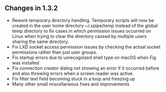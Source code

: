 ## Changes in 1.3.2

- Rework temporary directory handling.
  Temporary scripts will now be created in the user home directory ~/.xpipe/temp instead of the global temp directory
  to fix cases in which permission issues occurred on Linux when trying to clear the directory caused by multiple
  users sharing the same directory.
- Fix LXD socket access permission issues by checking the actual socket permissions rather than just user groups.
- Fix startup errors due to unrecognized shell type on macOS when Fig was installed
- Fix connection creator dialog not showing an error if it occurred before
  and also throwing errors when a screen reader was active.
- Fix filter text field becoming stuck in a loop and freezing up
- Many other small miscellaneous fixes and improvements
